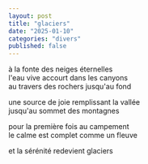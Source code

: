 ```yaml
---
layout: post
title: "glaciers"
date: "2025-01-10"
categories: "divers"
published: false
---
```


à la fonte des neiges éternelles  
l'eau vive accourt dans les canyons  
au travers des rochers jusqu'au fond  

une source de joie remplissant la vallée  
jusqu'au sommet des montagnes  

pour la première fois au campement  
le calme est complet comme un fleuve   

et la sérénité redevient glaciers  

